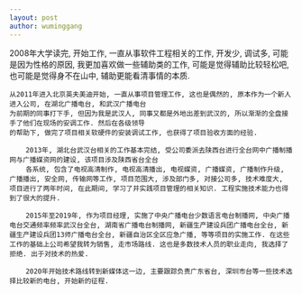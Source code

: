 ```yaml
---
layout: post
author: wuminggang
---
```


2008年大学读完, 开始工作, 一直从事软件工程相关的工作, 开发少, 调试多, 可能是因为性格的原因,
	我更加喜欢做一些辅助类的工作, 可能是觉得辅助比较轻松吧, 也可能是觉得身不在山中, 辅助更能看清事情的本质.

	从2011年进入北京英夫美迪开始, 一直从事项目管理工作, 这也是偶然的, 原本作为一个新人进入公司, 在湖北广播电台, 和武汉广播电台
	为前期的同事打下手, 但因为我是武汉人, 同事又都是外地出差到武汉的, 所以渐渐的全盘接手了他们在现场的安调工作. 然后在各级领导
	的帮助下, 做完了项目相关软硬件的安装调试工作, 也获得了项目验收方面的经验.

		2013年, 湖北台武汉台相关的工作基本完结, 受公司委派去陕西台进行全台网中广播制播网与广播媒资网的建设, 该项目涉及陕西省台全台
		各系统, 包含了电视高清制作, 电视高清播出, 电视媒资, 广播媒资, 广播制作升级, 广播播出, 安全网, 传输网等工作, 项目范围大, 涉及部门多, 对接公司多, 技术难度大, 项目进行了两年时间, 在此期间, 学习了并实践项目管理的相关知识. 工程实施技术能力也得到了很大的提升.

		2015年至2019年, 作为项目经理, 实施了中央广播电台少数语言电台制播网, 中央广播电台交通频率频率武汉台全台, 湖南省广播电台制播网, 新疆生产建设兵团广播电台全台, 新疆生产建设兵团13师广播电台全台, 新疆自治区全区应急广播, 等等项目的实施工作. 在这些工作的基础上公司希望我转为销售, 走市场路线. 这也是多数技术人员的职业走向, 我选择了拒绝. 出于对技术的热爱.

		2020年开始技术路线转到新媒体这一边, 主要跟踪负责广东省台, 深圳市台等一些技术选择比较新的电台, 开始新的征程.
